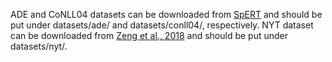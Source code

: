 ADE and CoNLL04 datasets can be downloaded from [SpERT](https://github.com/lavis-nlp/spert/blob/master/scripts/fetch_datasets.sh) and should be put under datasets/ade/ and datasets/conll04/, respectively. NYT dataset can be downloaded from [Zeng et al., 2018](https://github.com/xiangrongzeng/copy_re) and should be put under datasets/nyt/.